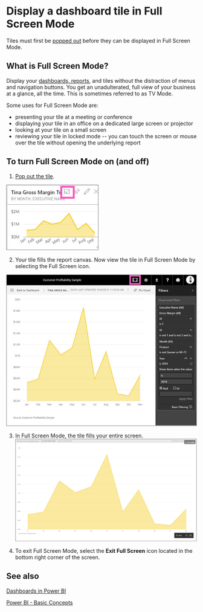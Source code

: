 <properties
   pageTitle="Display a dashboard tile in Full Screen Mode (TV Mode"
   description="Display a dashboard tile in full screen TV mode"
   services="powerbi"
   documentationCenter=""
   authors="mihart"
   manager="mblythe"
   editor=""
   tags="power bi"/>

<tags
   ms.service="powerbi"
   ms.devlang="NA"
   ms.topic="article"
   ms.tgt_pltfrm="NA"
   ms.workload="powerbi"
   ms.date="11/29/2015"
   ms.author="mihart"/>

# Display a dashboard tile in Full Screen Mode

Tiles must first be [popped out](powerbi-service-display-dash-in-focus-mode.md) before they can be displayed in Full Screen Mode.

## What is Full Screen Mode?

Display your [dashboards, reports](powerbi-service-dash-and-reports-fullscreen.md), and tiles without the distraction of menus and navigation buttons.  You get an unadulterated, full view of your business at a glance, all the time. This is sometimes referred to as TV Mode.

Some uses for Full Screen Mode are:

- presenting your tile at a meeting or conference
- displaying your tile in an office on a dedicated large screen or projector
- looking at your tile on a small screen
- reviewing your tile in locked mode -- you can touch the screen or mouse over the tile without opening the underlying report


## To turn Full Screen Mode on (and off)

1. [Pop out the tile](powerbi-service-display-dash-in-focus-mode.md).

  ![](media/powerbi-service-display-tile-in-full-screen-mode/PBI_hoverTile.jpg)

2. Your tile fills the report canvas. Now view the tile in Full Screen Mode by selecting the Full Screen icon.

  ![](media/powerbi-service-display-tile-in-full-screen-mode/PBI_InFocusFilters.jpg)

3. In Full Screen Mode, the tile fills your entire screen.  
  ![](media/powerbi-service-display-tile-in-full-screen-mode/PBI_tv_mode.png)

4. To exit Full Screen Mode, select the **Exit Full Screen** icon located in the bottom right corner of the screen.


## See also

[Dashboards in Power BI](powerbi-service-dashboards.md)

[Power BI - Basic Concepts](powerbi-service-basic-concepts.md)
